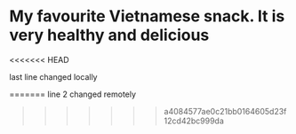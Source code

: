 # My favourite Vietnamese snack. It is very healthy and delicious
<<<<<<< HEAD

last line changed locally

=======
line 2 changed remotely
>>>>>>> a4084577ae0c21bb0164605d23f12cd42bc999da
